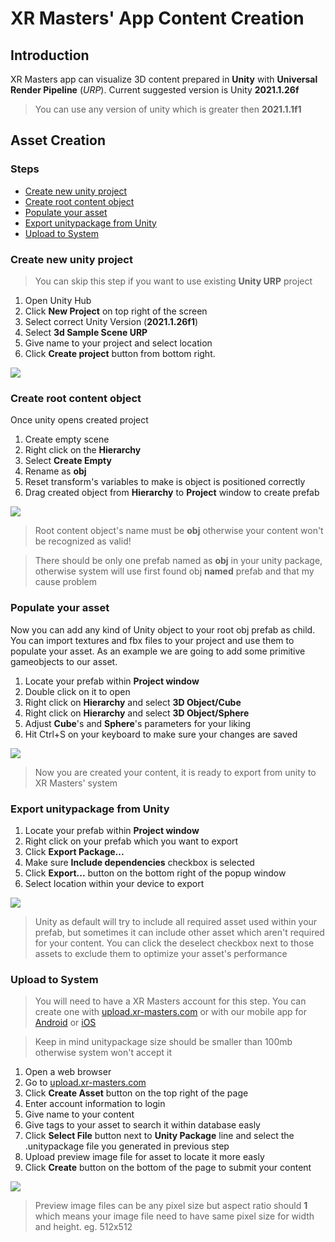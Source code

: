# XR Masters' App Content Creation

## Introduction
XR Masters app can visualize 3D content prepared in **Unity** with **Universal Render Pipeline** (*URP*). Current suggested version is Unity **2021.1.26f**

> You can use any version of unity which is greater then **2021.1.1f1**

## Asset Creation
### Steps
- [Create new unity project](#create-new-unity-project)
- [Create root content object](#create-root-content-object)
- [Populate your asset](#populate-your-asset)
- [Export unitypackage from Unity](#export-unitypackage-from-unity)
- [Upload to System](#upload-to-system)

### Create new unity project
> You can skip this step if you want to use existing **Unity URP** project
1. Open Unity Hub
2. Click **New Project** on top right of the screen
3. Select correct Unity Version (**2021.1.26f1**)
4. Select **3d Sample Scene URP**
5. Give name to your project and select location
6. Click **Create project** button from bottom right.

![](https://public.3.basecamp.com/p/1xe7HT3CozGKDCCSas3azpzJ/upload/download/create-project.gif)

### Create root content object

Once unity opens created project

1. Create empty scene
2. Right click on the **Hierarchy**
3. Select **Create Empty**
4. Rename as **obj**
5. Reset transform's variables to make is object is positioned correctly
5. Drag created object from **Hierarchy** to **Project** window to create prefab

![](https://public.3.basecamp.com/p/btn7NEC5LiBQ6NrQZKs9bixQ/upload/download/create-root-object.gif)

> Root content object's name must be **obj** otherwise your content won't be recognized as valid!

> There should be only one prefab named as **obj** in your unity package, otherwise system will use first found obj **named** prefab and that my cause problem

### Populate your asset

Now you can add any kind of Unity object to your root obj prefab as child. You can import textures and fbx files to your project and use them to populate your asset. As an example we are going to add some primitive gameobjects to our asset.

1. Locate your prefab within **Project window**
2. Double click on it to open
3. Right click on **Hierarchy** and select **3D Object/Cube**
4. Right click on **Hierarchy** and select **3D Object/Sphere**
5. Adjust **Cube**'s and **Sphere**'s parameters for your liking
6. Hit Ctrl+S on your keyboard to make sure your changes are saved

![](https://public.3.basecamp.com/p/Bf6z5X9qYvVUbKmHHV2XH2ac/upload/download/populate-content.gif)

> Now you are created your content, it is ready to export from unity to XR Masters' system

### Export unitypackage from Unity

1. Locate your prefab within **Project window**
2. Right click on your prefab which you want to export
3. Click **Export Package...**
4. Make sure **Include dependencies** checkbox is selected
5. Click **Export...** button on the bottom right of the popup window
6. Select location within your device to export

![](https://public.3.basecamp.com/p/VH5tqKq1udK1MvQjBE1phR6F/upload/download/export-unitypackage.gif)

> Unity as default will try to include all required asset used within your prefab, but sometimes it can include other asset which aren't required for your content. You can click the deselect checkbox next to those assets to exclude them to optimize your asset's performance

### Upload to System

> You will need to have a XR Masters account for this step. You can create one with [upload.xr-masters.com](https://upload.xr-masters.com) or with our mobile app for [Android](https://play.google.com/store/apps/details?id=com.xrmasters.spatialbrowser&gl=TR) or [iOS](https://apps.apple.com/us/app/xr-masters/id1559938370)

> Keep in mind unitypackage size should be smaller than 100mb otherwise system won't accept it

1. Open a web browser
2. Go to [upload.xr-masters.com](https://upload.xr-masters.com)
3. Click **Create Asset** button on the top right of the page
4. Enter account information to login
5. Give name to your content
6. Give tags to your asset to search it within database easly
7. Click **Select File** button next to **Unity Package** line and select the .unitypackage file you generated in previous step
8. Upload preview image file for asset to locate it more easly
9. Click **Create** button on the bottom of the page to submit your content

![](https://public.3.basecamp.com/p/bjEyCJBdvCFWhPUwkTsXgnDU/upload/download/upload-content.gif)

> Preview image files can be any pixel size but aspect ratio should **1** which means your image file need to have same pixel size for width and height. eg. 512x512

